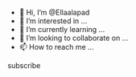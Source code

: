 - 👋 Hi, I’m @Ellaalapad
- 👀 I’m interested in ...
- 🌱 I’m currently learning ...
- 💞️ I’m looking to collaborate on ...
- 📫 How to reach me ...

<!---
Ellaalapad/Ellaalapad is a ✨ special ✨ repository because its `README.md` (this file) appears on your GitHub profile.
You can click the Preview link to take a look at your changes.
--->subscribe
